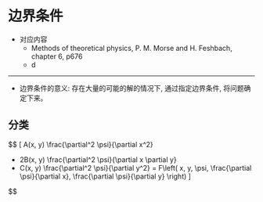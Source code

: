 # 边界条件

* 对应内容
	* Methods of theoretical physics, P. M. Morse and H. Feshbach, chapter 6, p676
	* d

___

* 边界条件的意义: 存在大量的可能的解的情况下, 通过指定边界条件, 将问题确定下来。

## 分类

$$
\[ 
A(x, y) \frac{\partial^2 \psi}{\partial x^2} 
+ 2B(x, y) \frac{\partial^2 \psi}{\partial x \partial y} 
+ C(x, y) \frac{\partial^2 \psi}{\partial y^2} 
= F\left( x, y, \psi, \frac{\partial \psi}{\partial x}, \frac{\partial \psi}{\partial y} \right)
\]

$$


<!--stackedit_data:
eyJoaXN0b3J5IjpbODIzMzM4NTU0LDQyNDQyNjYzXX0=
-->